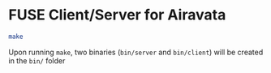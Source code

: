 # FUSE Client/Server for Airavata

```sh
make
```
Upon running `make`, two binaries (`bin/server` and `bin/client`) will be created in the `bin/` folder